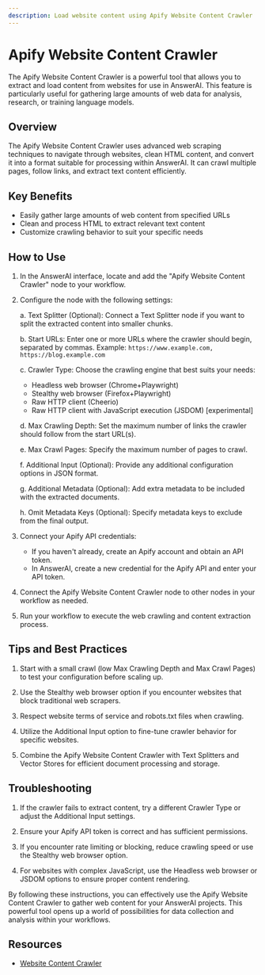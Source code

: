 ```yaml
---
description: Load website content using Apify Website Content Crawler
---
```


# Apify Website Content Crawler

The Apify Website Content Crawler is a powerful tool that allows you to extract and load content from websites for use in AnswerAI. This feature is particularly useful for gathering large amounts of web data for analysis, research, or training language models.

## Overview

The Apify Website Content Crawler uses advanced web scraping techniques to navigate through websites, clean HTML content, and convert it into a format suitable for processing within AnswerAI. It can crawl multiple pages, follow links, and extract text content efficiently.

## Key Benefits

- Easily gather large amounts of web content from specified URLs
- Clean and process HTML to extract relevant text content
- Customize crawling behavior to suit your specific needs

## How to Use

1. In the AnswerAI interface, locate and add the "Apify Website Content Crawler" node to your workflow.

2. Configure the node with the following settings:

   a. Text Splitter (Optional): Connect a Text Splitter node if you want to split the extracted content into smaller chunks.

   b. Start URLs: Enter one or more URLs where the crawler should begin, separated by commas.
   Example: `https://www.example.com, https://blog.example.com`

   c. Crawler Type: Choose the crawling engine that best suits your needs:
      - Headless web browser (Chrome+Playwright)
      - Stealthy web browser (Firefox+Playwright)
      - Raw HTTP client (Cheerio)
      - Raw HTTP client with JavaScript execution (JSDOM) [experimental]

   d. Max Crawling Depth: Set the maximum number of links the crawler should follow from the start URL(s).

   e. Max Crawl Pages: Specify the maximum number of pages to crawl.

   f. Additional Input (Optional): Provide any additional configuration options in JSON format.

   g. Additional Metadata (Optional): Add extra metadata to be included with the extracted documents.

   h. Omit Metadata Keys (Optional): Specify metadata keys to exclude from the final output.

3. Connect your Apify API credentials:
   - If you haven't already, create an Apify account and obtain an API token.
   - In AnswerAI, create a new credential for the Apify API and enter your API token.

4. Connect the Apify Website Content Crawler node to other nodes in your workflow as needed.

5. Run your workflow to execute the web crawling and content extraction process.

## Tips and Best Practices

1. Start with a small crawl (low Max Crawling Depth and Max Crawl Pages) to test your configuration before scaling up.

2. Use the Stealthy web browser option if you encounter websites that block traditional web scrapers.

3. Respect website terms of service and robots.txt files when crawling.

4. Utilize the Additional Input option to fine-tune crawler behavior for specific websites.

5. Combine the Apify Website Content Crawler with Text Splitters and Vector Stores for efficient document processing and storage.

## Troubleshooting

1. If the crawler fails to extract content, try a different Crawler Type or adjust the Additional Input settings.

2. Ensure your Apify API token is correct and has sufficient permissions.

3. If you encounter rate limiting or blocking, reduce crawling speed or use the Stealthy web browser option.

4. For websites with complex JavaScript, use the Headless web browser or JSDOM options to ensure proper content rendering.

<!-- TODO: Add a screenshot of the Apify Website Content Crawler node configuration interface -->

By following these instructions, you can effectively use the Apify Website Content Crawler to gather web content for your AnswerAI projects. This powerful tool opens up a world of possibilities for data collection and analysis within your workflows.

## Resources

- [Website Content Crawler](https://apify.com/apify/website-content-crawler)
